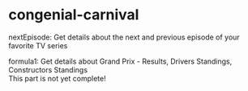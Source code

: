 # congenial-carnival
nextEpisode: Get details about the next and previous episode of your favorite TV series

formula1: Get details about Grand Prix - Results, Drivers Standings, Constructors Standings  
This part is not yet complete!
